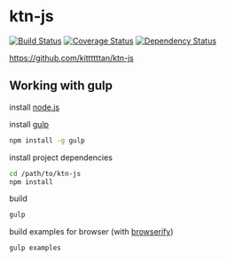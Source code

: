 # ktn-js
[![Build Status](https://travis-ci.org/kittttttan/ktn-js.png?branch=master)](https://travis-ci.org/kittttttan/ktn-js)
[![Coverage Status](https://coveralls.io/repos/kittttttan/ktn-js/badge.png)](https://coveralls.io/r/kittttttan/ktn-js)
[![Dependency Status](https://gemnasium.com/kittttttan/ktn-js.png)](https://gemnasium.com/kittttttan/ktn-js)

<https://github.com/kittttttan/ktn-js>

## Working with gulp

install [node.js](http://nodejs.org/)

install [gulp](http://gulpjs.com/)

```bash
npm install -g gulp
```

install project dependencies

```bash
cd /path/to/ktn-js
npm install
```

build

```bash
gulp
```

build examples for browser (with [browserify](http://browserify.org/))

```bash
gulp examples
```
